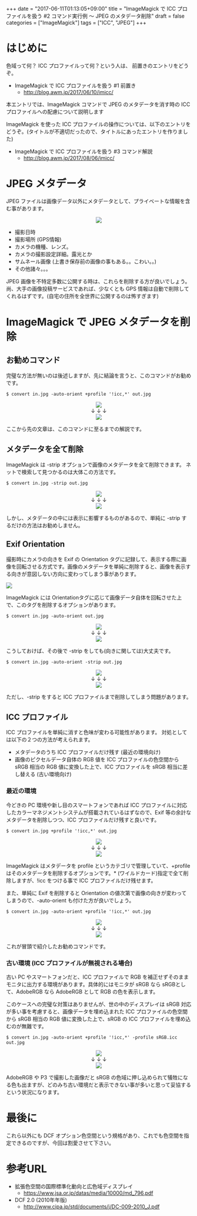 +++
date = "2017-06-11T01:13:05+09:00"
title = "ImageMagick で ICC プロファイルを扱う #2 コマンド実行例 〜  JPEG のメタデータ削除"
draft = false
categories = ["ImageMagick"]
tags = ["ICC", "JPEG"]
+++

# はじめに

色域って何？ ICC プロファイルって何？という人は、 前置きのエントリをどうぞ。

-  ImageMagick で ICC プロファイルを扱う #1 前置き
   - http://blog.awm.jp/2017/06/10/imicc/

本エントリでは、ImageMagick コマンドで JPEG のメタデータを消す時の ICC プロファイルへの配慮について説明します

ImageMagick を使った ICC プロファイルの操作については、以下のエントリをどうぞ。(タイトルが不適切だったので、タイトルにあったエントリを作りました)

-  ImageMagick で ICC プロファイルを扱う #3 コマンド解説
   - http://blog.awm.jp/2017/08/06/imicc/

# JPEG メタデータ

JPEG ファイルは画像データ以外にメタデータとして、プライベートな情報を含む事があります。

<center> <img src="../fig1.png" /> </center>

- 撮影日時
- 撮影場所 (GPS情報)
- カメラの機種、レンズ。
- カメラの撮影設定詳細。露光とか
- サムネール画像 (上書き保存前の画像の事もある。。こわい。。)
- その他諸々。。。

JPEG 画像を不特定多数に公開する時は、これらを削除する方が良いでしょう。
尚、大手の画像投稿サービスであれば、少なくとも GPS 情報は自動で削除してくれるはずです。(自宅の住所を全世界に公開するのは怖すぎます)

# ImageMagick で JPEG メタデータを削除

## お勧めコマンド

完璧な方法が無いのは後述しますが、先に結論を言うと、このコマンドがお勧めです。

```
$ convert in.jpg -auto-orient +profile '!icc,*' out.jpg
```

<center>
  <img src="../fig2.png" /> <br />
  ↓ ↓ ↓ <br>
  <img src="../fig3-final.png" />
</center>

ここから先の文章は、このコマンドに至るまでの解説です。

## メタデータを全て削除

ImageMagick は -strip オプションで画像のメタデータを全て削除できます。
ネットで検索して見つかるのは大体この方法です。

```
$ convert in.jpg -strip out.jpg
```

<center>
  <img src="../fig2.png" /> <br />
  ↓ ↓ ↓ <br>
  <img src="../fig4-strip.png" />
</center>

しかし、メタデータの中には表示に影響するものがあるので、単純に -strip するだけの方法はお勧めしません。

## Exif Orientation

撮影時にカメラの向きを Exif の Orientation タグに記録して、表示する際に画像を回転させる方式です。画像のメタデータを単純に削除すると、画像を表示する向きが意図しない方向に変わってしまう事があります。

<img src="../digicame2.png">

ImageMagick には Orientationタグに応じて画像データ自体を回転させた上で、このタグを削除するオプションがあります。

```
$ convert in.jpg -auto-orient out.jpg
```
<center>
  <img src="../fig2.png" /> <br />
  ↓ ↓ ↓ <br>
  <img src="../fig5.2-auto-orient.png" />
</center>

こうしておけば、その後で -strip をしても(向きに関しては)大丈夫です。

```
$ convert in.jpg -auto-orient -strip out.jpg
```

<center>
  <img src="../fig2.png" /> <br />
  ↓ ↓ ↓ <br>
  <img src="../fig5-auto-orient.png" />
</center>

ただし、-strip をすると ICC プロファイルまで削除してしまう問題があります。

## ICC プロファイル

ICC プロファイルを単純に消すと色味が変わる可能性があります。
対処としては以下の２つの方法が考えられます。

- メタデータのうち ICC プロファイルだけ残す (最近の環境向け)
- 画像のピクセルデータ自体の RGB 値を ICC プロファイルの色空間から sRGB 相当の RGB 値に変換した上で、ICC プロファイルを sRGB 相当に差し替える (古い環境向け)

### 最近の環境

今どきの PC 環境や新し目のスマートフォンであれば ICC プロファイルに対応したカラーマネジメントシステムが搭載されているはずなので、Exif 等の余計なメタデータを削除しつつ、ICC プロファイルだけ残すと良いです。

```
$ convert in.jpg +profile '!icc,*' out.jpg
```
<center>
  <img src="../fig2.png" /> <br />
  ↓ ↓ ↓ <br>
  <img src="../fig3.2-prefinal.png" />
</center>

ImageMagick はメタデータを profile というカテゴリで管理していて、+profile はそのメタデータを削除するオプションです。* (ワイルドカード)指定で全て削除しますが、!icc をつける事で ICC プロファイルだけ残せます。

また、単純に Exif を削除すると Orientation の値次第で画像の向きが変わってしまうので、-auto-orient も付けた方が良いでしょう。

```
$ convert in.jpg -auto-orient +profile '!icc,*' out.jpg
```
<center>
  <img src="../fig2.png" /> <br />
  ↓ ↓ ↓ <br>
  <img src="../fig3-final.png" />
</center>

これが冒頭で紹介したお勧めコマンドです。

### 古い環境 (ICC プロファイルが無視される場合)

古い PC やスマートフォンだと、ICC プロファイルで RGB を補正せずそのままモニタに出力する環境があります。具体的にはモニタが sRGB なら sRGBとして、AdobeRGB なら AdobeRGB として RGB の色を表示します。

このケースへの完璧な対策はありませんが、世の中のディスプレイは sRGB 対応が多い事を考慮すると、画像データを埋め込まれた ICC プロファイルの色空間から sRGB 相当の RGB 値に変換した上で、sRGB の ICC プロファイルを埋め込むのが無難です。

```
$ convert in.jpg -auto-orient +profile '!icc,*' -profile sRGB.icc out.jpg
```
<center>
  <img src="../fig2.png" /> <br />
  ↓ ↓ ↓ <br>
  <img src="../fig6-auto-orient-srgb.png" />
</center>

AdobeRGB  や P3 で撮影した画像だと sRGB の色域に押し込められて犠牲になる色も出ますが、どのみち古い環境だと表示できない事が多いと思って妥協するという状況になります。

# 最後に

これら以外にも DCF オプション色空間という規格があり、これでも色空間を指定できるのですが、今回は割愛させて下さい。

# 参考URL

- 拡張色空間の国際標準化動向と広色域ディスプレイ
   - https://www.jsa.or.jp/datas/media/10000/md_796.pdf
- DCF 2.0 (2010年年版)
   - http://www.cipa.jp/std/documents/j/DC-009-2010_J.pdf
